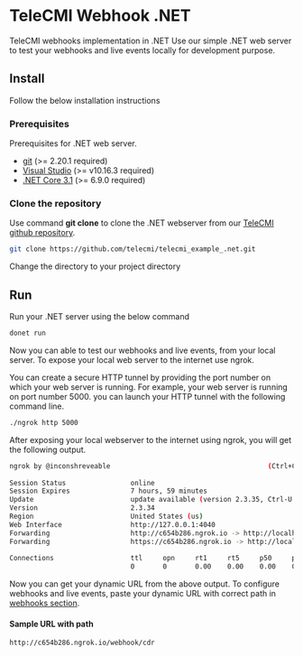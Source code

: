 ﻿
# TeleCMI Webhook .NET

TeleCMI webhooks implementation in .NET Use our simple .NET web server to test your webhooks and live events locally for development purpose.

## Install

Follow the below installation instructions

### Prerequisites

Prerequisites for .NET web server.

- <a href="https://git-scm.com/" target="_blank">git</a> (>= 2.20.1 required)
- <a href="https://visualstudio.microsoft.com/downloads/" target="_blank">Visual Studio</a> (>= v10.16.3 required)
- <a href="https://dotnet.microsoft.com/download/dotnet-core/3.1" target="_blank">.NET Core 3.1</a> (>= 6.9.0 required)


### Clone the repository

Use command __git clone__ to clone the .NET webserver from our <a href="https://github.com/telecmi/telecmi_example_.net" target="_blank">TeleCMI github repository</a>.

```bash
git clone https://github.com/telecmi/telecmi_example_.net.git
```

Change the directory to your project directory


## Run

Run your .NET server using the below command

```bash
donet run
```
Now you can able to test our webhooks and live events, from your local server. To expose your local web server to the internet use ngrok. 

You can create a secure HTTP tunnel by providing the port number on which your web server is running. For example, your web server is running on port number 5000. you can launch your HTTP tunnel with the following command line.

```bash
./ngrok http 5000
```

After exposing your local webserver to the internet using ngrok, you will get the following output.

```bash
ngrok by @inconshreveable                                       (Ctrl+C to quit)
                                                                                
Session Status                online                                            
Session Expires               7 hours, 59 minutes                               
Update                        update available (version 2.3.35, Ctrl-U to update
Version                       2.3.34                                            
Region                        United States (us)                                
Web Interface                 http://127.0.0.1:4040                             
Forwarding                    http://c654b286.ngrok.io -> http://localhost:5000 
Forwarding                    https://c654b286.ngrok.io -> http://localhost:5000
                                                                                
Connections                   ttl     opn     rt1     rt5     p50     p90       
                              0       0       0.00    0.00    0.00    0.00  
```
Now you can get your dynamic URL from the above output. To configure webhooks and live events, paste your dynamic URL with correct path in <a href="https://doc.telecmi.com/chub/docs/incoming-webhooks#where-to-place-your-web-server-url-" target="_blank">webhooks section</a>.

#### Sample URL with path
```
http://c654b286.ngrok.io/webhook/cdr
```

  
